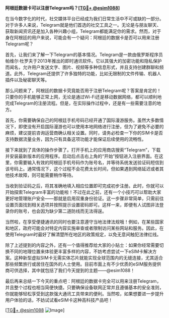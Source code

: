 **阿根廷数据卡可以注册Telegram吗？[[TG💪+ @esim1088](https://t.me/s/esim1088)]**

在当今数字化的时代，社交媒体平台已经成为我们日常生活中不可或缺的一部分。对于许多人来说，Telegram就是他们首选的社交工具之一。无论是与朋友聊天、获取新闻资讯还是加入各种兴趣小组，Telegram都能满足你的需求。然而，对于身在阿根廷的用户来说，可能会有一个疑问：阿根廷的数据卡是否可以用来注册Telegram呢？

首先，让我们来了解一下Telegram的基本情况。Telegram是一款由俄罗斯程序员帕维尔·杜罗夫于2013年推出的即时通讯软件。它以其强大的加密功能和隐私保护而闻名，允许用户发送文字、图片、视频等多种信息形式，并且支持创建群聊和频道。此外，Telegram还提供了许多独特的功能，比如无限制的文件传输、机器人插件以及秘密聊天等。

那么问题来了，阿根廷的数据卡究竟能否用于注册Telegram呢？答案是肯定的！只要你的手机能够正常上网，无论是通过Wi-Fi还是移动数据网络，都可以顺利地完成Telegram的注册流程。但是，在实际操作过程中，还是有一些需要注意的地方。

首先，你需要确保自己的阿根廷手机号码已经开通了国际漫游服务。虽然大多数情况下，即使没有开启国际漫游也可以使用本地网络进行注册，但为了避免不必要的麻烦，建议提前咨询运营商确认相关设置。同时，请务必检查一下你的SIM卡是否支持数据流量业务，因为只有具备这项功能才能保证后续使用的流畅性。

接下来就到了具体的操作步骤了。打开手机上的应用商店搜索“Telegram”，下载并安装最新版本的应用程序。启动后点击右上角的“开始”按钮进入注册界面。在这里，你需要输入有效的阿根廷手机号码作为账号名，并等待系统发送验证码短信到该号码上。通常情况下，这个过程不会花费太长时间，但如果遇到网络延迟或者其他技术故障，则可能需要稍作等待。

当收到验证码之后，将其准确地填入相应位置即可完成初步注册。此时，你就可以开始探索Telegram丰富的功能啦！不过在此之前，还有一个小技巧可以帮助大家更好地管理账户安全——那就是启用双重身份验证。这一步骤非常简单，只需前往设置页面找到相关选项并按照提示设置密码即可。这样一来，即便有人试图非法登录你的账号，也会因为缺少第二道防线而无法得逞。

当然啦，在享受便捷通讯的同时也要注意遵守当地法律法规哦！例如，在某些国家和地区，政府可能会对特定内容实施审查或者限制访问某些网站和服务。因此，在使用Telegram时最好了解清楚所在地区的政策规定，以免无意间触犯法律红线。

除了上述提到的内容之外，还有一个值得推荐给大家的小贴士：如果你经常需要切换不同的地理位置来体验更丰富多样的内容，不妨考虑尝试一下eSIM卡解决方案。这种新型虚拟SIM卡无需实体芯片就能实现全球范围内的无缝连接，尤其适合那些频繁旅行或居住在国外的人士使用。目前市面上有不少优质的eSIM服务提供商可供选择，其中就包括了我们今天提到的主题——@esim1088！

最后再来总结一下今天的重点吧：阿根廷的数据卡完全可以用来注册Telegram，并且整个过程也相当简便快捷。只要确保设备联网正常并且遵循基本的安全准则，你就能够轻松享受到这款强大通讯工具带来的便利。当然啦，如果想要进一步提升用户体验的话，不妨试试看eSIM卡这种高科技产品吧！

[[TG💪+ @esim1088](https://t.me/s/esim1088) ![Image](https://i.postimg.cc/4NQfJmqS/Snipaste-2025-05-13-00-14-12.png)]
